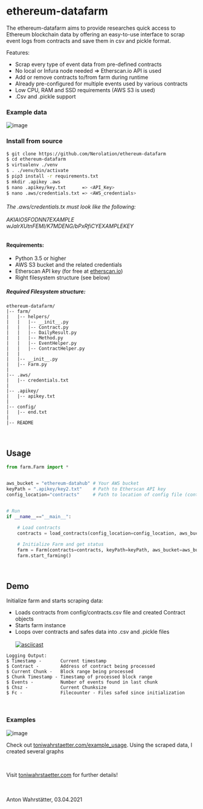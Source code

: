 # ethereum-datafarm

The ethereum-datafarm aims to provide researches quick access to Ethereum blockchain data by offering an easy-to-use interface to scrap event logs from contracts and save them in csv and pickle format.

Features:
* Scrap every type of event data from pre-defined contracts
* No local or Infura node needed => Etherscan.io API is used
* Add or remove contracts to/from farm during runtime
* Already pre-configured for multiple events used by various contracts
* Low CPU, RAM and SSD requirements (AWS S3 is used)
* .Csv and .pickle support

### Example data
![image](https://user-images.githubusercontent.com/51536394/113472965-cd7c9100-9466-11eb-928b-b372b57fe749.png)


### Install from source
```bash
$ git clone https://github.com/Nerolation/ethereum-datafarm
$ cd ethereum-datafarm
$ virtualenv ./venv
$ . ./venv/bin/activate
$ pip3 install -r requirements.txt
$ mkdir .apikey .aws
$ nano .apikey/key.txt      => <API_Key>
$ nano .aws/credentials.txt => <AWS_credentials>
```


###### The .aws/credentials.tx must look like the following: <br /><br />  AKIAIOSFODNN7EXAMPLE <br /> wJalrXUtnFEMI/K7MDENG/bPxRfiCYEXAMPLEKEY


#### Requirements:

* Python 3.5 or higher
* AWS S3 bucket and the related credentials
* Etherscan API key (for free at [etherscan.io](https://etherscan.io))
* Right filesystem structure (see below)

##### Required Filesystem structure:
```console
ethereum-datafarm/
|-- farm/
|   |-- helpers/
|   |   |-- __init__.py
|   |   |-- Contract.py
|   |   |-- DailyResult.py
|   |   |-- Method.py
|   |   |-- EventHelper.py
|   |   |-- ContractHelper.py
|   |   
|   |-- __init__.py
|   |-- Farm.py
|
|-- .aws/
|   |-- credentials.txt
|   
|-- .apikey/
|   |-- apikey.txt
|
|-- config/
|   |-- end.txt
|
|-- README
```
<br />

## Usage

```python
from farm.Farm import *


aws_bucket = "ethereum-datahub" # Your AWS bucket
keyPath = ".apikey/key2.txt"    # Path to Etherscan API key
config_location="contracts"     # Path to location of config file (contracts.csv)


# Run
if __name__=="__main__":
    
    # Load contracts
    contracts = load_contracts(config_location=config_location, aws_bucket=aws_bucket)

    # Initialize Farm and get status
    farm = Farm(contracts=contracts, keyPath=keyPath, aws_bucket=aws_bucket).status()
    farm.start_farming()
```

<br />

## Demo

Initialize farm and starts scraping data:
* Loads contracts from config/contracts.csv file and created Contract objects
* Starts farm instance
* Loops over contracts and safes data into .csv and .pickle files <br /><br />
[![asciicast](https://asciinema.org/a/404795.svg)](https://asciinema.org/a/404795)
```console
Logging Output:
$ Timestamp -       Current timestamp
$ Contract -        Address of contract being processed
$ Current Chunk -   Block range being processed
$ Chunk Timestamp - Timestamp of processed block range
$ Events -          Number of events found in last chunk
$ Chsz -            Current Chunksize
$ Fc -              Filecounter - Files safed since initialization
```
<br />

### Examples
![image](https://ethereum-datahub.s3.eu-central-1.amazonaws.com/graphs/stablecoin_transfers_for-git.png)


Check out [toniwahrstaetter.com/example_usage](https://toniwahrstaetter.com/example_usage.html). 
Using the scraped data, I created several graphs



<br />


Visit [toniwahrstaetter.com](https://toniwahrstaetter.com/) for further details!
<br/><br/><br/>

Anton Wahrstätter, 03.04.2021 
